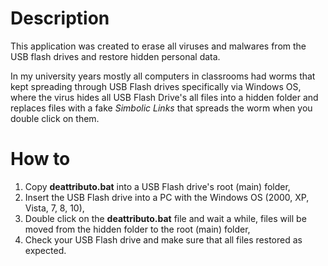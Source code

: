 # Description #
This application was created to erase all viruses and malwares from the USB flash drives and restore hidden personal data.  

In my university years mostly all computers in classrooms had worms that kept spreading through USB Flash drives specifically via Windows OS, where the virus hides all USB Flash Drive's all files into a hidden folder and replaces files with a fake _Simbolic Links_ that spreads the worm when you double click on them.

# How to #

1. Copy **deattributo.bat** into a USB Flash drive's root (main) folder,
2. Insert the USB Flash drive into a PC with the Windows OS (2000, XP, Vista, 7, 8, 10),
3. Double click on the **deattributo.bat** file and wait a while, files will be moved from the hidden folder to the root (main) folder,
4. Check your USB Flash drive and make sure that all files restored as expected.
